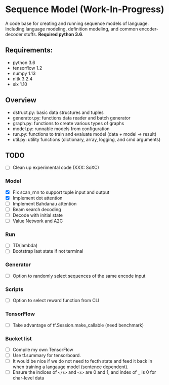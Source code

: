 # Sequence Model (Work-In-Progress)

A code base for creating and running sequence models of language. Including
language modeling, definition modeling, and common encoder-decoder stuffs.
**Required python 3.6**.

## Requirements:
- python 3.6
- tensorflow 1.2
- numpy 1.13
- nltk 3.2.4
- six 1.10

## Overview
- dstruct.py: basic data structures and tuples
- generator.py: functions data reader and batch generator
- graph.py: functions to create various types of graphs
- model.py: runnable models from configuration
- run.py: functions to train and evaluate model (data + model -> result)
- util.py: utility functions (dictionary, array, logging, and cmd arguments)

## TODO

- [ ] Clean up experimental code (XXX: SoXC)

### Model
- [x] Fix scan_rnn to support tuple input and output
- [x] Implement dot attention
- [ ] Implement Bahdanau attention
- [ ] Beam search decoding
- [ ] Decode with initial state
- [ ] Value Network and A2C

### Run
- [ ] TD(lambda)
- [ ] Bootstrap last state if not terminal

### Generator
- [ ] Option to randomly select sequences of the same encode input

### Scripts
- [ ] Option to select reward function from CLI

### TensorFlow
- [ ] Take advantage of tf.Session.make_callable (need benchmark)

### Bucket list
- [ ] Compile my own TensorFlow
- [ ] Use tf.summary for tensorboard.
- [ ] It would be nice if we do not need to fecth state and feed it back in when
      training a langauge model (sentence dependent).
- [ ] Ensure the indices of `</s>` and `<s>` are 0 and 1,
      and index of `_` is 0 for char-level data
